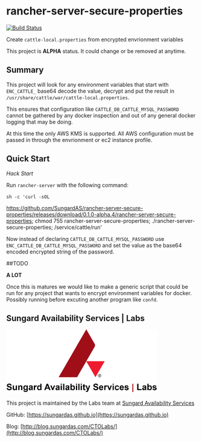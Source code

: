 # rancher-server-secure-properties

[![Build Status][travis-image]][travis-url]

Create `cattle-local.properties` from encrypted envrionment variables

This project is **ALPHA** status.  It could change or be removed at
anytime.

## Summary

This project will look for any environment variables that start with
`ENC_CATTLE_` base64 decode the value, decrypt and put the result in
`/usr/share/cattle/war/cattle-local.properties`.

This ensures that configuration like `CATTLE_DB_CATTLE_MYSQL_PASSWORD`
cannot be gathered by any docker inspection and out of any general
docker logging that may be doing.

At this time the only AWS KMS is supported.  All AWS configuration must
be passed in through the envrionment or ec2 instance profile.

## Quick Start

*Hack Start*

Run `rancher-server` with the following command:

    sh -c 'curl -sOL
https://github.com/SungardAS/rancher-server-secure-properties/releases/download/0.1.0-alpha.4/rancher-server-secure-properties;
chmod 755 rancher-server-secure-properties;
./rancher-server-secure-properties; /service/cattle/run'

Now instead of declaring `CATTLE_DB_CATTLE_MYSQL_PASSWORD` use
`ENC_CATTLE_DB_CATTLE_MYSQL_PASSWORD` and set the value as the base64
encoded encrypted string of the password.

##TODO

**A LOT**

Once this is matures we would like to make a generic script that could
be run for any project that wants to encrypt environment variables for
docker.  Possibly running before excuting another program like `confd`.


## Sungard Availability Services | Labs
[![Sungard Availability Services | Labs][labs-logo]][labs-github-url]

This project is maintained by the Labs team at [Sungard Availability
Services](http://sungardas.com)

GitHub: [https://sungardas.github.io](https://sungardas.github.io)

Blog:
[http://blog.sungardas.com/CTOLabs/](http://blog.sungardas.com/CTOLabs/)


[labs-github-url]: https://sungardas.github.io
[labs-logo]: https://raw.githubusercontent.com/SungardAS/repo-assets/master/images/logos/sungardas-labs-logo-small.png
[travis-image]: https://travis-ci.org/SungardAS/rancher-server-secure-properties.svg?branch=master
[travis-url]: https://travis-ci.org/SungardAS/rancher-server-secure-properties
